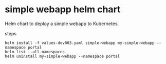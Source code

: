 # simple webapp helm chart

Helm chart to deploy a simple webapp to Kubernetes.

steps

    helm install -f values-dev003.yaml simple-webapp my-simple-webapp --namespace portal
    helm list --all-namespaces
    helm uninstall my-simple-webapp --namespace portal
